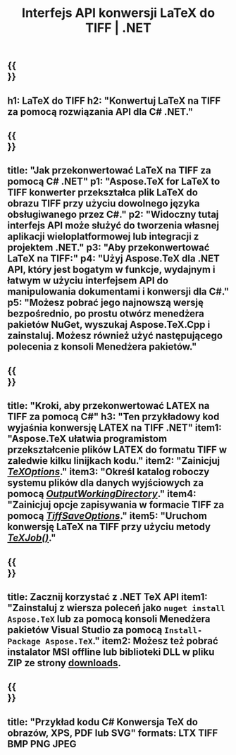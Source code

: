 ﻿---
translation: true
template: /_templates/_conversion-child-net.md
title: Interfejs API konwersji LaTeX do TIFF | .NET
description: Funkcjonalność konwersji LaTeX do TIFF. Zintegruj tę lokalną bibliotekę .NET ze swoim projektem lub użyj aplikacji wieloplatformowych, aby przekonwertować LaTeX na TIFF.
keywords: latex do tiff api net, latex2tiff integruje c#
url: /net/conversion/latex-to-tiff/
family: tex
platformtag: net
feature: conversion
informat: LATEX
outformat: TIFF
otherformats: BMP PNG JPEG PDF SVG XPS
---
{{<section banner>}}
---
h1: LaTeX do TIFF
h2: "Konwertuj LaTeX na TIFF za pomocą rozwiązania API dla C# .NET."
---

{{<section overview>}}
---
title: "Jak przekonwertować LaTeX na TIFF za pomocą C# .NET"
p1: "Aspose.TeX for LaTeX to TIFF konwerter przekształca plik LaTeX do obrazu TIFF przy użyciu dowolnego języka obsługiwanego przez C#."
p2: "Widoczny tutaj interfejs API może służyć do tworzenia własnej aplikacji wieloplatformowej lub integracji z projektem .NET."
p3: "Aby przekonwertować LaTeX na TIFF:"
p4: "Użyj Aspose.TeX dla .NET API, który jest bogatym w funkcje, wydajnym i łatwym w użyciu interfejsem API do manipulowania dokumentami i konwersji dla C#."
p5: "Możesz pobrać jego najnowszą wersję bezpośrednio, po prostu otwórz menedżera pakietów NuGet, wyszukaj Aspose.TeX.Cpp i zainstaluj. Możesz również użyć następującego polecenia z konsoli Menedżera pakietów."
---

{{<section feature1>}}
---
title: "Kroki, aby przekonwertować LATEX na TIFF za pomocą C#"
h3: "Ten przykładowy kod wyjaśnia konwersję LATEX na TIFF .NET"
item1: "Aspose.TeX ułatwia programistom przekształcenie plików LATEX do formatu TIFF w zaledwie kilku linijkach kodu."
item2: "Zainicjuj [*TeXOptions*](https://reference.aspose.com/tex/net/aspose.tex/texoptions/)."
item3: "Określ katalog roboczy systemu plików dla danych wyjściowych za pomocą [*OutputWorkingDirectory*](https://reference.aspose.com/tex/net/aspose.tex/texoptions/outputworkingdirectory/)."
item4: "Zainicjuj opcje zapisywania w formacie TIFF za pomocą [*TiffSaveOptions*](https://reference.aspose.com/tex/net/aspose.tex.presentation.image/tiffsaveoptions/)."
item5: "Uruchom konwersję LaTeX na TIFF przy użyciu metody [*TeXJob()*](https://reference.aspose.com/tex/net/aspose.tex/texjob/)."
---

{{<section feature2>}}
---
title: Zacznij korzystać z .NET TeX API
item1: "Zainstaluj z wiersza poleceń jako ```nuget install Aspose.TeX``` lub za pomocą konsoli Menedżera pakietów Visual Studio za pomocą ```Install-Package Aspose.TeX```."
item2: Możesz też pobrać instalator MSI offline lub biblioteki DLL w pliku ZIP ze strony [downloads](https://downloads.aspose.com/tex/net).
---

{{<section widget>}}
---
title: "Przykład kodu C# Konwersja TeX do obrazów, XPS, PDF lub SVG"
formats: LTX TIFF BMP PNG JPEG
---